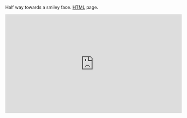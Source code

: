 Half way towards a smiley face. [HTML](https://en.wikipedia.org/wiki/HTML) page.

<iframe width="560" height="315" src="https://www.youtube.com/embed/QT5ef8dUyoo" frameborder="0" allow="accelerometer; autoplay; clipboard-write; encrypted-media; gyroscope; picture-in-picture" allowfullscreen></iframe>